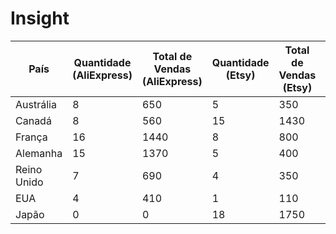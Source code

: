 # Insight

| País         | Quantidade (AliExpress) | Total de Vendas (AliExpress) | Quantidade (Etsy) | Total de Vendas (Etsy) | Quantidade (Shopee) | Total de Vendas (Shopee) |
|--------------|-------------------------|------------------------------|--------------------|------------------------|----------------------|--------------------------|
| Austrália    | 8                       | 650                          | 5                  | 350                    | 15                   | 1330                     |
| Canadá       | 8                       | 560                          | 15                 | 1430                   | 23                   | 2100                     |
| França       | 16                      | 1440                         | 8                  | 800                    | 12                   | 970                      |
| Alemanha     | 15                      | 1370                         | 5                  | 400                    | 3                    | 240                      |
| Reino Unido  | 7                       | 690                          | 4                  | 350                    | 2                    | 220                      |
| EUA          | 4                       | 410                          | 1                  | 110                    | 0                    | 0                        |
| Japão        | 0                       | 0                            | 18                 | 1750                   | 9                    | 760                      |


